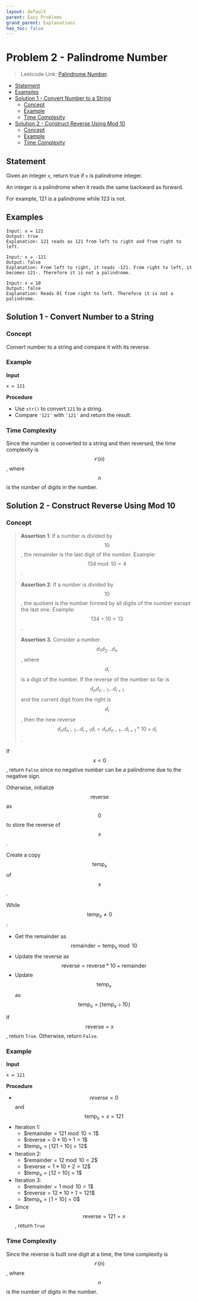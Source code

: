 ```yaml
---
layout: default
parent: Easy Problems
grand_parent: Explanations
has_toc: false
---
```

# <!-- omit in toc --> Problem 2 - Palindrome Number

> Leetcode Link: [Palindrome Number](https://leetcode.com/problems/palindrome-number).

- [Statement](#statement)
- [Examples](#examples)
- [Solution 1 - Convert Number to a String](#solution-1---convert-number-to-a-string)
  - [Concept](#concept)
  - [Example](#example)
  - [Time Complexity](#time-complexity)
- [Solution 2 - Construct Reverse Using Mod 10](#solution-2---construct-reverse-using-mod-10)
  - [Concept](#concept-1)
  - [Example](#example-1)
  - [Time Complexity](#time-complexity-1)

## Statement

Given an integer `x`, return true if `x` is palindrome integer.

An integer is a palindrome when it reads the same backward as forward.

For example, 121 is a palindrome while 123 is not.

## Examples

```
Input: x = 121
Output: true
Explanation: 121 reads as 121 from left to right and from right to left.
```

```
Input: x = -121
Output: false
Explanation: From left to right, it reads -121. From right to left, it becomes 121-. Therefore it is not a palindrome.
```

```
Input: x = 10
Output: false
Explanation: Reads 01 from right to left. Therefore it is not a palindrome.
```

## Solution 1 - Convert Number to a String

### Concept

Convert number to a string and compare it with its reverse.

### Example

**Input**

```
x = 121
```

**Procedure**

- Use `str()` to convert `121` to a string.
- Compare `'121'` with `'121'` and return the result.

### Time Complexity

Since the number is converted to a string and then reversed, the time complexity is $$\mathcal{O}(n)$$, where $$n$$ is the number of digits in the number.

## Solution 2 - Construct Reverse Using Mod 10

### Concept

> **Assertion 1**: If a number is divided by $$10$$, the remainder is the last digit of the number. Example: $$134\bmod10=4$$.
>
> **Assertion 2**: If a number is divided by $$10$$, the quotient is the number formed by all digits of the number except the last one. Example: $$134\div10=13$$.
>
> **Assertion 3**. Consider a number $$d_1d_2...d_n$$, where $$d_i$$ is a digit of the number. If the reverse of the number so far is $$d_nd_{n-1}...d_{i+1}$$ and the current digit from the right is $$d_i$$, then the new reverse $$d_nd_{n-1}...d_{i+1}d_i = d_nd_{n-1}...d_{i+1}*10+d_i$$.

If $$x \lt 0$$, return `False` since no negative number can be a palindrome due to the negative sign.

Otherwise, initialize $$\text{reverse}$$ as $$0$$ to store the reverse of $$x$$.

Create a copy $$\text{temp}_x$$ of $$x$$.

While $$\text{temp}_x \not ={0}$$:

- Get the remainder as $$\text{remainder} = \text{temp}_x \bmod 10$$
- Update the reverse as $$\text{reverse}=\text{reverse}*10+\text{remainder}$$
- Update $$\text{temp}_x$$ as $$\text{temp}_x = \lfloor \text{temp}_x \div 10 \rfloor$$

If $$\text{reverse}=x$$, return `True`. Otherwise, return `False`.

### Example

**Input**

```
x = 121
```

**Procedure**

- $$reverse = 0$$ and $$\text{temp}_x = x = 121$$
- Iteration 1:
  - \$$\text{remainder} = 121 \bmod 10 = 1$$
  - \$$\text{reverse} = 0 * 10 + 1 = 1$$
  - \$$\text{temp}_x = \lfloor 121 \div 10 \rfloor = 12$$
- Iteration 2:
  - \$$\text{remainder} = 12 \bmod 10 = 2$$
  - \$$\text{reverse} = 1 * 10 + 2 = 12$$
  - \$$\text{temp}_x = \lfloor 12 \div 10 \rfloor = 1$$
- Iteration 3:
  - \$$\text{remainder} = 1 \bmod 10 = 1$$
  - \$$\text{reverse} = 12 * 10 + 1 = 121$$
  - \$$\text{temp}_x = \lfloor 1 \div 10 \rfloor = 0$$
- Since $$\text{reverse} = 121 = x$$, return `True`

### Time Complexity

Since the reverse is built one digit at a time, the time complexity is $$\mathcal{O}(n)$$, where $$n$$ is the number of digits in the number.
